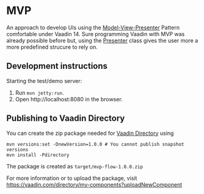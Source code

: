 # MVP

An approach to develop UIs using the [Model-View-Presenter](https://en.wikipedia.org/wiki/Model%E2%80%93view%E2%80%93presenter) Pattern comfortable under Vaadin 14. Sure programming Vaadin with MVP was already possible before but, using the [Presenter](https://github.com/appreciated/mvp-flow/blob/master/src/main/java/com/github/appreciated/mvp/Presenter.java) class gives the user more a more predefined strucure to rely on.

## Development instructions

Starting the test/demo server:
1. Run `mvn jetty:run`.
2. Open http://localhost:8080 in the browser.

## Publishing to Vaadin Directory

You can create the zip package needed for [Vaadin Directory](https://vaadin.com/directory/) using
```
mvn versions:set -DnewVersion=1.0.0 # You cannot publish snapshot versions 
mvn install -Pdirectory
```

The package is created as `target/mvp-flow-1.0.0.zip`

For more information or to upload the package, visit https://vaadin.com/directory/my-components?uploadNewComponent
